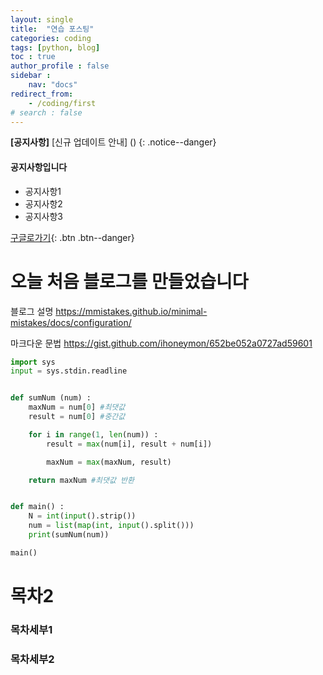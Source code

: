 ```yaml
---
layout: single
title:  "연습 포스팅"
categories: coding
tags: [python, blog] 
toc : true
author_profile : false
sidebar :
    nav: "docs"
redirect_from:
    - /coding/first
# search : false
---
```



**[공지사항]** [신규 업데이트 안내] ()
{: .notice--danger}
<div class = "notice--success">
    <h4>공지사항입니다</h4>
<ul>
    <li>공지사항1</li>
    <li>공지사항2</li>
    <li>공지사항3</li>
</ul>
</div>

[구글로가기](http://google.com){: .btn .btn--danger}


# 오늘 처음 블로그를 만들었습니다

블로그 설명
https://mmistakes.github.io/minimal-mistakes/docs/configuration/

마크다운 문법
https://gist.github.com/ihoneymon/652be052a0727ad59601

```python
import sys
input = sys.stdin.readline


def sumNum (num) :
    maxNum = num[0] #최댓값
    result = num[0] #중간값

    for i in range(1, len(num)) :
        result = max(num[i], result + num[i])

        maxNum = max(maxNum, result)

    return maxNum #최댓값 반환


def main() :
    N = int(input().strip())
    num = list(map(int, input().split()))
    print(sumNum(num))

main()
```


# 목차2 
### 목차세부1
### 목차세부2